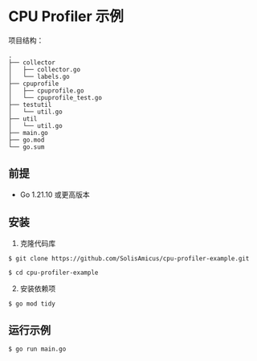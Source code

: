 # CPU Profiler 示例

项目结构：

```
.
├── collector
│   ├── collector.go
│   └── labels.go
├── cpuprofile
│   ├── cpuprofile.go
│   └── cpuprofile_test.go
├── testutil
│   └── util.go
├── util
│   └── util.go
├── main.go
├── go.mod
└── go.sum
```

## 前提

- $\text {Go} \ 1.21.10$ 或更高版本

## 安装

1. 克隆代码库

```shell
$ git clone https://github.com/SolisAmicus/cpu-profiler-example.git

$ cd cpu-profiler-example
```

2. 安装依赖项

```shell
$ go mod tidy
```

## 运行示例

```shell
$ go run main.go
```
